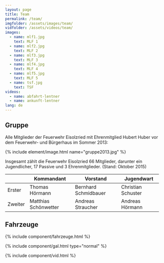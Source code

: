 ```yaml
---
layout: page
title: Team
permalink: /team/
imgfolder: /assets/images/team/
vidfolder: /assets/videos/team/
images:
  - name: mlf1.jpg
    text: MLF 1
  - name: mlf2.jpg
    text: MLF 2
  - name: mlf3.jpg
    text: MLF 3
  - name: mlf4.jpg
    text: MLF 4
  - name: mlf5.jpg
    text: MLF 5
  - name: tsf.jpg
    text: TSF
videos:
  - name: abfahrt-lentner
  - name: ankunft-lentner
lang: de
---
```


## Gruppe

Alle Mitglieder der Feuerwehr Eisolzried mit Ehrenmitglied Hubert Huber vor dem Feuerwehr- und Bürgerhaus im Sommer 2013:

{% include element/image.html name="gruppe2013.jpg" %}

Insgesamt zählt die Feuerwehr Eisolzried 66 Mitglieder, darunter ein Jugendlicher, 17 Passive und 3 Ehrenmitglieder. (Stand: Oktober 2015)

<div class="table-responsive">
<table class="table">
  <thead>
    <tr>
      <th></th>
      <th>Kommandant</th>
      <th>Vorstand</th>
      <th>Jugendwart</th>
    </tr>
  </thead>
  <tbody>
    <tr>
      <td>Erster</td>
      <td>Thomas Hörmann</td>
      <td>Bernhard Schmidbauer</td>
      <td>Christian Schuster</td>
    </tr>
    <tr>
      <td>Zweiter</td>
      <td>Matthias Schönwetter</td>
      <td>Andreas Straucher</td>
      <td>Andreas Hörmann</td>
    </tr>
  </tbody>
</table>
</div>

## Fahrzeuge

{% include component/fahrzeuge.html %}

{% include component/gal.html type="normal" %}

{% include component/vid.html %}
